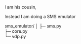 I am his cousin,

Instead I am doing a SMS emulator

sms_emulator/
│
├─ sms.py        
├─ core.py       
└─ vdp.py       
